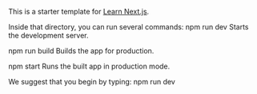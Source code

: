 This is a starter template for [Learn Next.js](https://nextjs.org/learn).

Inside that directory, you can run several commands:
npm run dev
    Starts the development server.

  npm run build
    Builds the app for production.

  npm start
    Runs the built app in production mode.

We suggest that you begin by typing:
  npm run dev